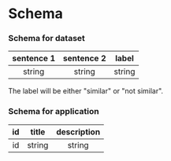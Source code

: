# Schema

### Schema for dataset

| sentence 1 | sentence 2 | label  |
| :--------: | :--------: | :----: |
|   string   |   string   | string |

The label will be either "similar" or "not similar".

### Schema for application

| id  | title  | description |
| :-: | :----: | :---------: |
| id  | string |   string    |
